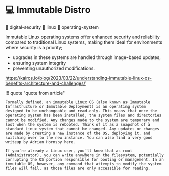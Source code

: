 # 💻 Immutable Distro

📎 digital-security 📎 linux 📎 operating-system

Immutable Linux operating systems offer enhanced security and reliability compared to traditional Linux systems, making them ideal for environments where security is a priority;

- upgrades in these systems are handled through image-based updates,
- ensuring system integrity
- preventing unauthorized modifications.

<a target='_blank' rel='noopener noreferrer' href='https://kairos.io/blog/2023/03/22/understanding-immutable-linux-os-benefits-architecture-and-challenges/'>https://kairos.io/blog/2023/03/22/understanding-immutable-linux-os-benefits-architecture-and-challenges/</a>


!!! quote "quote from article"

    Formally defined, an immutable Linux OS (also known as Immutable Infrastructure or Immutable Deployment) is an operating system designed to be unchangeable and read-only. This means that once the operating system has been installed, the system files and directories cannot be modified. Any changes made to the system are temporary and lost when the system is rebooted. Think of it as a snapshot of a standard Linux system that cannot be changed. Any updates or changes are made by creating a new instance of the OS, deploying it, and switching over to the new instance. You can also find a very good writeup by Adrian Hornsby here.

    If you’re already a Linux user, you’ll know that as root (Administrator), you can write anywhere in the filesystem, potentially corrupting the OS portion responsible for booting or management. In an immutable OS, however, any command that attempts to modify the system files will fail, as those files are only accessible for reading.